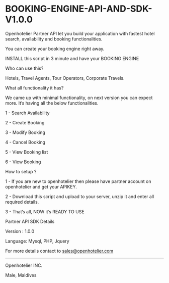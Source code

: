 # BOOKING-ENGINE-API-AND-SDK-V1.0.0
Openhotelier Partner API let you build your application with fastest hotel search, availability and booking functionalities.

You can create your booking engine right away.

INSTALL this script in 3 minute and have your BOOKING ENGINE

Who can use this?

Hotels, Travel Agents, Tour Operators, Corporate Travels.

What all functionality it has?

We came up with minimal functionality, on next version you can expect more. It’s having all the  below functionalities.

1 - Search Availability

2 - Create Booking

3 - Modify Booking

4 - Cancel Booking

5 - View Booking list

6 - View Booking


How to setup ?

1 - If you are new to openhotelier then please have partner account on openhotelier and get your APIKEY. 

2 - Download this script and upload to your server, unzip it and enter all required details.

3 - That’s all, NOW it’s READY TO USE

Partner API SDK Details

Version : 1.0.0

Language: Mysql, PHP, Jquery

For more details contact to sales@openhotelier.com

-------------------------------------------

Openhotelier INC.

Male, Maldives





